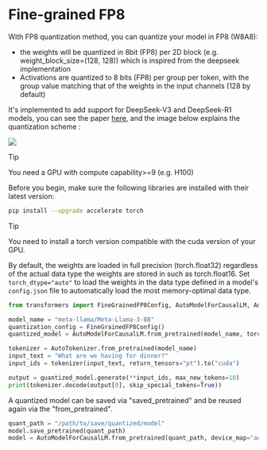 <!--Copyright 2024 The HuggingFace Team. All rights reserved.

Licensed under the Apache License, Version 2.0 (the "License"); you may not use this file except in compliance with
the License. You may obtain a copy of the License at

http://www.apache.org/licenses/LICENSE-2.0

Unless required by applicable law or agreed to in writing, software distributed under the License is distributed on
an "AS IS" BASIS, WITHOUT WARRANTIES OR CONDITIONS OF ANY KIND, either express or implied. See the License for the
specific language governing permissions and limitations under the License.

⚠️ Note that this file is in Markdown but contain specific syntax for our doc-builder (similar to MDX) that may not be
rendered properly in your Markdown viewer.

-->

# Fine-grained FP8

With FP8 quantization method, you can quantize your model in FP8 (W8A8):
- the weights will be quantized in 8bit (FP8) per 2D block (e.g. weight_block_size=(128, 128)) which is inspired from the deepseek implementation
- Activations are quantized to 8 bits (FP8) per group per token, with the group value matching that of the weights in the input channels (128 by default)

It's implemented to add support for DeepSeek-V3 and DeepSeek-R1 models, you can see the paper [here](https://arxiv.org/pdf/2412.19437), and the image below explains the quantization scheme : 

![](https://huggingface.co/datasets/huggingface/documentation-images/resolve/b7b3b34bf826a6423ea82ffc57ecac80c46c3c76/transformers/quantization/quantization_deepseek.png)

> [!TIP]
> You need a GPU with compute capability>=9 (e.g. H100) 

Before you begin, make sure the following libraries are installed with their latest version:

```bash
pip install --upgrade accelerate torch
```
> [!TIP]
> You need to install a torch version compatible with the cuda version of your GPU.


By default, the weights are loaded in full precision (torch.float32) regardless of the actual data type the weights are stored in such as torch.float16. Set `torch_dtype="auto"` to load the weights in the data type defined in a model's `config.json` file to automatically load the most memory-optimal data type.

```py
from transformers import FineGrainedFP8Config, AutoModelForCausalLM, AutoTokenizer

model_name = "meta-llama/Meta-Llama-3-8B"
quantization_config = FineGrainedFP8Config()
quantized_model = AutoModelForCausalLM.from_pretrained(model_name, torch_dtype="auto", device_map="auto", quantization_config=quantization_config)

tokenizer = AutoTokenizer.from_pretrained(model_name)
input_text = "What are we having for dinner?"
input_ids = tokenizer(input_text, return_tensors="pt").to("cuda")

output = quantized_model.generate(**input_ids, max_new_tokens=10)
print(tokenizer.decode(output[0], skip_special_tokens=True))
```

A quantized model can be saved via "saved_pretrained" and be reused again via the "from_pretrained".

```py
quant_path = "/path/to/save/quantized/model"
model.save_pretrained(quant_path)
model = AutoModelForCausalLM.from_pretrained(quant_path, device_map="auto")
```